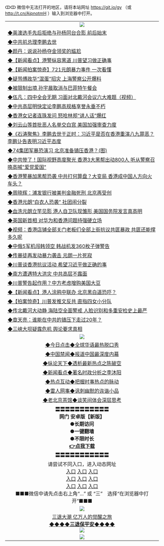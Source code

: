 ↀↀ 微信中无法打开的地区，请将本站网址 https://git.io/gy （或 http://t.cn/AipnotmH ）输入到浏览器中打开。 

<table>
  <tr>
    <td align=center><img src="https://github.com/gyhhx/image-upload/blob/master/ogate-c.JPG" /></td>
  </tr>
  <tr>
<td align=left>
<a href="https://z7e5m3p3.stackpathcdn.com/oo.aspx?name=c1054382&key=iulvfagzrxnrcwra&from=gy">◆英澳选手先后拒绝与孙杨同台合影 前后始末</a><br/></td>
  </tr>
  <tr>
<td align=left>
<a href="https://z7e5m3p3.stackpathcdn.com/oo.aspx?name=c1054363&key=iulvfagzrxnrcwra&from=gy">◆中共前总理李鹏去世</a><br/></td>
 </tr>
  <tr>
<td align=left>
<a href="https://z7e5m3p3.stackpathcdn.com/oo.aspx?name=c1054416&key=iulvfagzrxnrcwra&from=gy">◆颜丹：说说孙杨夺金领奖的尴尬</a><br/></td>
 </tr>
   <tr>
<td align=left>
<a href="https://z7e5m3p3.stackpathcdn.com/oo.aspx?name=c1054383&key=iulvfagzrxnrcwra&from=gy">◆【新闻看点】港警纵容黑道 川普望习做正确事</a><br/></td>
   </tr> 
  <tr>
<td align=left>
<a href="https://z7e5m3p3.stackpathcdn.com/oo.aspx?name=c1054415&key=iulvfagzrxnrcwra&from=gy">◆【新闻拍案惊奇】721元朗暴力事件 一次看懂</a><br/></td>
  </tr> 
 <tr>
<td align=left>
<a href="https://z7e5m3p3.stackpathcdn.com/oo.aspx?name=c1054425&key=iulvfagzrxnrcwra&from=gy">◆疑骂傅政华“混蛋”招灾 上海警察公开爆料</a><br/>
</td>
   </tr>
 <tr>
<td align=left>
<a href="https://z7e5m3p3.stackpathcdn.com/oo.aspx?name=c1054448&key=iulvfagzrxnrcwra&from=gy">◆被限制出境 孙宇晨取消与巴菲特午餐会</a><br/></td>
  </tr>
  <tr>
<td align=left>
<a href="https://z7e5m3p3.stackpathcdn.com/oo.aspx?name=c1054386&key=iulvfagzrxnrcwra&from=gy">◆伍凡：四中全会无期 习面对北戴河会议六大难题（视频）</a><br/></td>
 </tr>
   <tr>
<td align=left>
<a href="https://z7e5m3p3.stackpathcdn.com/oo.aspx?name=c1054467&key=iulvfagzrxnrcwra&from=gy">◆中共高层明快定论李鹏高规格享誉永垂不朽</a><br/>
</td>
   </tr>
 <tr>
<td align=left>
<a href="https://z7e5m3p3.stackpathcdn.com/oo.aspx?name=https://www.ntdtv.com/gb/2019/07/23/a102629023.html&key=iulvfagzrxnrcwra&from=gy">◆香港女记者连珠发问 怒呛林郑“讲人话”爆红</a><br/></td>
  </tr>
  <tr>
<td align=left>
<a href="https://z7e5m3p3.stackpathcdn.com/oo.aspx?name=https://www.ntdtv.com/gb/2019/07/23/a102628627.html&key=iulvfagzrxnrcwra&from=gy">◆刘云山等首批恶人名单交白宫 美国加强审查力度</a><br/></td>
 </tr>
  <tr>
<td align=left>
<a href="https://z7e5m3p3.stackpathcdn.com/oo.aspx?name=https://www.ntdtv.com/gb/2019/07/23/a102629025.html&key=iulvfagzrxnrcwra&from=gy">◆《石涛聚焦》李鹏去世于正时：习近平是否在香港重演八九罪恶？ 李鹏讣告表明习近平态度</a><br/></td>
 </tr>
   <tr>
<td align=left>
<a href="https://z7e5m3p3.stackpathcdn.com/oo.aspx?name=https://www.secretchina.com/news/gb/2019/07/24/901397.html&key=iulvfagzrxnrcwra&from=gy">◆74集团军暴恐演习 北京准备镇压香港？(图)</a><br/></td>
   </tr> 
  <tr>
<td align=left>
<a href="https://z7e5m3p3.stackpathcdn.com/oo.aspx?name=c1054359&key=iulvfagzrxnrcwra&from=gy">◆中共惨了！国际视野高度聚光 香港3大黑帮出动800人 听从警察召唤高喊"爱党爱国"</a><br/></td>
  </tr> 
 <tr>
<td align=left>
<a href="https://z7e5m3p3.stackpathcdn.com/oo.aspx?name=c1054376&key=iulvfagzrxnrcwra&from=gy">◆香港警暴加黑帮恐袭 中共打何算盘？大变局 香港成中国人方向火车头？</a><br/>
</td>
   </tr>
 <tr>
<td align=left>
<a href="https://z7e5m3p3.stackpathcdn.com/oo.aspx?name=c1054481&key=iulvfagzrxnrcwra&from=gy">◆周晓辉：浦发银行被美判金融死刑 北京再受创</a><br/>
</td>
   </tr>
 <tr>
<td align=left>
<a href="https://z7e5m3p3.stackpathcdn.com/oo.aspx?name=c1054475&key=iulvfagzrxnrcwra&from=gy">◆香港元朗“白衣人恐袭” 社团闹分裂</a><br/></td>
  </tr>
  <tr>
<td align=left>
<a href="https://z7e5m3p3.stackpathcdn.com/oo.aspx?name=c1054368&key=iulvfagzrxnrcwra&from=gy">◆血洗元朗立竿见影 港人自卫队现雏形 美国国务院发言真高明</a><br/></td>
 </tr>
   <tr>
<td align=left>
<a href="https://z7e5m3p3.stackpathcdn.com/oo.aspx?name=c1054385&key=iulvfagzrxnrcwra&from=gy">◆英国新首相 对华为和香港问题持强硬立场</a><br/>
</td>
   </tr>
 <tr>
<td align=left>
<a href="https://z7e5m3p3.stackpathcdn.com/oo.aspx?name=c1054488&key=iulvfagzrxnrcwra&from=gy">◆视频：香港店铺全部关门老板们全部上街抗议共匪暴政 共匪还能撑多久呢</a><br/>
</td>
</tr> 
<tr>
<td align=left>
<a href="https://z7e5m3p3.stackpathcdn.com/oo.aspx?name=c1054424&key=iulvfagzrxnrcwra&from=gy">◆中俄5军机闯韩领空 韩战机发360枚子弹警告</a><br/>
</td>       
</tr> 

  <tr>
<td align=left>
<a href="https://z7e5m3p3.stackpathcdn.com/oo.aspx?name=http://www.epochtimes.com/gb/19/7/22/n11402448.htm&key=iulvfagzrxnrcwra&from=gy">◆传暴徒再发动暴力袭击 元朗一片死寂</a><br/></td>
  </tr>
  <tr>
<td align=left>
<a href="https://z7e5m3p3.stackpathcdn.com/oo.aspx?name=c1054163&key=iulvfagzrxnrcwra&from=gy">◆川普谈香港抗议活动 希望习近平做正确的事</a><br/></td>
 </tr>
  <tr>
<td align=left>
<a href="https://z7e5m3p3.stackpathcdn.com/oo.aspx?name=c1053996&key=iulvfagzrxnrcwra&from=gy">◆南方遭遇特大洪灾 中共高层不露面</a><br/></td>
 </tr>
   <tr>
<td align=left>
<a href="https://z7e5m3p3.stackpathcdn.com/oo.aspx?name=c1054092&key=iulvfagzrxnrcwra&from=gy">◆川普警告起作用？中方考虑增购美国大豆</a><br/></td>
   </tr> 
  <tr>
<td align=left>
<a href="https://z7e5m3p3.stackpathcdn.com/oo.aspx?name=c1054116&key=iulvfagzrxnrcwra&from=gy">◆【新闻看点】港人涂鸦中联办 北京黑白道恐吓？</a><br/></td>
  </tr> 
 <tr>
<td align=left>
<a href="https://z7e5m3p3.stackpathcdn.com/oo.aspx?name=http://www.epochtimes.com/gb/19/7/22/n11400747.htm&key=iulvfagzrxnrcwra&from=gy">◆【拍案惊奇】川普发推文反共 直指四女小分队</a><br/>
</td>
   </tr>
 <tr>
<td align=left>
<a href="https://z7e5m3p3.stackpathcdn.com/oo.aspx?name=c1054194&key=iulvfagzrxnrcwra&from=gy">◆传北戴河大动静 海陆空全面警戒 人脸识别和多重安检史上最严</a><br/></td>
  </tr>
  <tr>
<td align=left>
<a href="https://z7e5m3p3.stackpathcdn.com/oo.aspx?name=c1053949&key=iulvfagzrxnrcwra&from=gy">◆章天亮：谁能在中共的镇压下走过20年？</a><br/></td>
 </tr>
   <tr>
<td align=left>
<a href="https://z7e5m3p3.stackpathcdn.com/oo.aspx?name=c1053950&key=iulvfagzrxnrcwra&from=gy">◆三峡大坝疑露危机 舆论要求真相</a><br/>
</td>
   </tr>
  <tr>
    <td align=center><img src="https://github.com/gyhhx/image-upload/blob/master/title1.jpg" /></td>
  </tr>
   <tr>
   <td align=center> 
<a href="https://xvery.li/oo.aspx?name=c816850&key=lvvdiyawanfwimxk&from=gy&tag=9877">◆今日点击◆全球华语最热脱口秀</a><br/>
    </td>
  </tr>
  <tr>
  <td align=center>
<a href="https://xvery.li/oo.aspx?name=c816860&key=lvvdiyawanfwimxk&from=gy&tag=99733110">◆中国禁闻◆报道中国最深度内幕</a><br/>
   </tr>
  <tr>
     <td align=center>
<a href="https://xvery.li/oo.aspx?name=c816855&key=lvvdiyawanfwimxk&from=gy&tag=997110">◆纵论天下◆透析最新热点之陈破空</a><br/>
   </tr>
   <tr>
      <td align=center>
<a href="https://xvery.li/oo.aspx?name=c838308&key=lvvdiyawanfwimxk&from=gy&tag=9973110">◆新闻看点◆著名时政分析之李沐阳</a><br/>
   </tr>
   <tr>
     <td align=center>
<a href="https://xvery.li/oo.aspx?name=c816852&key=lvvdiyawanfwimxk&from=gy&tag=9733110">◆热点互动◆把握时事热点的脉动</a><br/>
   </tr>
   <tr>
      <td align=center>
<a href="https://xvery.li/oo.aspx?name=c816694&key=lvvdiyawanfwimxk&from=gy&tag=93310">◆雷人网事◆讽刺幽默的诙谐小品</a><br/>
   </tr>
   <tr>
    <td align=center>
<a href="https://xvery.li/oo.aspx?name=c816650&key=lvvdiyawanfwimxk&from=gy&tag=9973110">◆老北京茶馆◆谈笑间体会深层思考</a><br/>
   </tr>
  <tr>
    <td align=center>
 <b>〓〓〓〓〓〓〓〓〓〓〓<br/>网门 安卓版【新版】<br/> ●长期访问<br/> ●一键翻墙<br/>  ●不限时长<br/> 
 <a href="https://share.weiyun.com/5rCirK6">👉<b>点我下载</a><br/>〓〓〓〓〓〓〓〓〓〓〓<br/>
    </td>
    </tr>
   <tr>
    <td align=center>请尝试不同入口，进入动态网址<br/>
      <a href="https://s3.us-east-2.amazonaws.com/ogateo/show.htm">入口</a>
      <a href="https://s3.ca-central-1.amazonaws.com/ogatec/show.htm">入口</a>
      <a href="https://s3.ap-southeast-2.amazonaws.com/ogatey/show.htm">入口</a><br/>
      <a href="https://s3.ap-northeast-2.amazonaws.com/ogates/show.htm">入口</a>
      <a href="https://s3.eu-central-1.amazonaws.com/ogatef/show.htm">入口</a>
      <a href="https://s3.ap-south-1.amazonaws.com/ogatem/show.htm">入口</a><br/>
      <a href="https://s3-us-west-1.amazonaws.com/ogaten/show.htm">入口</a>
      <a href="https://s3.eu-west-2.amazonaws.com/ogatel/show.htm">入口</a>
      <a href="https://s3.ap-northeast-1.amazonaws.com/ogatet/show.htm">入口</a><br/>
      ■■■微信中请先点击右上角“...” 或 “三”　选择“在浏览器中打开”■■■<b><br/>
    </td>
  </tr>
  <tr>
    <td align=center><img src="https://github.com/gyhhx/image-upload/blob/master/3.jpg" /> </td>
</tr>
  <tr>  
  <td align=center>
  <a href="http://ctbtfdoocixoa.global.ssl.fastly.net/oo.aspx?name=c894205&key=ofejcfaxcltk&from=gy&tag=9973110">三退大潮 亿万人的觉醒之旅</a><br/>
      <a href="http://ctbtfdoocixoa.global.ssl.fastly.net/oo.aspx?name=ogQuit.aspx&key=ofejcfaxcltk&from=gy"><b>◆◆◆◆三退保平安◆◆◆◆<br/></a>
      <img src="https://github.com/gyhhx/image-upload/blob/master/3t.jpg" /><br/>
      </td>
  </tr>
   <tr>
    <td align=center><img src="https://raw.githubusercontent.com/oGate2/Up/master/oGate_640.jpg"/></td>
  </tr>
</table>



